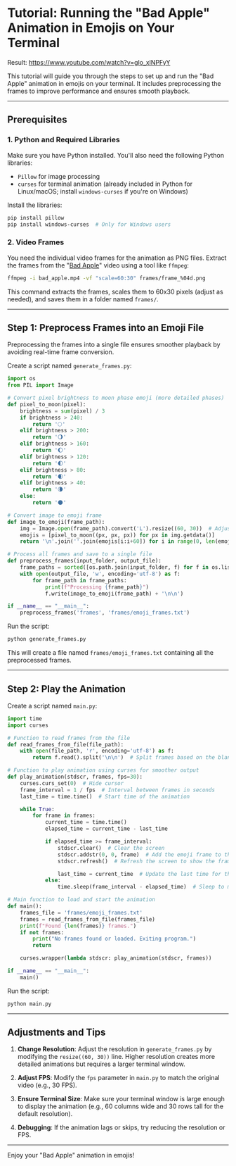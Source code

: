 # Tutorial: Running the "Bad Apple" Animation in Emojis on Your Terminal

Result: https://www.youtube.com/watch?v=glo_xlNPFyY

This tutorial will guide you through the steps to set up and run the "Bad Apple" animation in emojis on your terminal. It includes preprocessing the frames to improve performance and ensures smooth playback.

---

## Prerequisites

### 1. Python and Required Libraries
Make sure you have Python installed. You'll also need the following Python libraries:
- `Pillow` for image processing
- `curses` for terminal animation (already included in Python for Linux/macOS; install `windows-curses` if you're on Windows)

Install the libraries:
```bash
pip install pillow
pip install windows-curses  # Only for Windows users
```

### 2. Video Frames
You need the individual video frames for the animation as PNG files. Extract the frames from the "[Bad Apple](https://www.youtube.com/watch?v=FtutLA63Cp8)" video using a tool like `ffmpeg`:

```bash
ffmpeg -i bad_apple.mp4 -vf "scale=60:30" frames/frame_%04d.png
```
This command extracts the frames, scales them to 60x30 pixels (adjust as needed), and saves them in a folder named `frames/`.

---

## Step 1: Preprocess Frames into an Emoji File

Preprocessing the frames into a single file ensures smoother playback by avoiding real-time frame conversion.

Create a script named `generate_frames.py`:

```python
import os
from PIL import Image

# Convert pixel brightness to moon phase emoji (more detailed phases)
def pixel_to_moon(pixel):
    brightness = sum(pixel) / 3
    if brightness > 240:
        return '🌕'
    elif brightness > 200:
        return '🌖'
    elif brightness > 160:
        return '🌔'
    elif brightness > 120:
        return '🌓'
    elif brightness > 80:
        return '🌒'
    elif brightness > 40:
        return '🌘'
    else:
        return '🌑'

# Convert image to emoji frame
def image_to_emoji(frame_path):
    img = Image.open(frame_path).convert('L').resize((60, 30))  # Adjust resolution here
    emojis = [pixel_to_moon((px, px, px)) for px in img.getdata()]
    return '\n'.join(''.join(emojis[i:i+60]) for i in range(0, len(emojis), 60))

# Process all frames and save to a single file
def preprocess_frames(input_folder, output_file):
    frame_paths = sorted([os.path.join(input_folder, f) for f in os.listdir(input_folder) if f.endswith('.png')])
    with open(output_file, 'w', encoding='utf-8') as f:
        for frame_path in frame_paths:
            print(f"Processing {frame_path}")
            f.write(image_to_emoji(frame_path) + '\n\n')

if __name__ == "__main__":
    preprocess_frames('frames', 'frames/emoji_frames.txt')
```

Run the script:
```bash
python generate_frames.py
```
This will create a file named `frames/emoji_frames.txt` containing all the preprocessed frames.

---

## Step 2: Play the Animation

Create a script named `main.py`:

```python
import time
import curses

# Function to read frames from the file
def read_frames_from_file(file_path):
    with open(file_path, 'r', encoding='utf-8') as f:
        return f.read().split('\n\n')  # Split frames based on the blank line separator

# Function to play animation using curses for smoother output
def play_animation(stdscr, frames, fps=30):
    curses.curs_set(0)  # Hide cursor
    frame_interval = 1 / fps  # Interval between frames in seconds
    last_time = time.time()  # Start time of the animation

    while True:
        for frame in frames:
            current_time = time.time()
            elapsed_time = current_time - last_time

            if elapsed_time >= frame_interval:
                stdscr.clear()  # Clear the screen
                stdscr.addstr(0, 0, frame)  # Add the emoji frame to the screen
                stdscr.refresh()  # Refresh the screen to show the frame

                last_time = current_time  # Update the last time for the next frame
            else:
                time.sleep(frame_interval - elapsed_time)  # Sleep to maintain FPS

# Main function to load and start the animation
def main():
    frames_file = 'frames/emoji_frames.txt'
    frames = read_frames_from_file(frames_file)
    print(f"Found {len(frames)} frames.")
    if not frames:
        print("No frames found or loaded. Exiting program.")
        return

    curses.wrapper(lambda stdscr: play_animation(stdscr, frames))

if __name__ == "__main__":
    main()
```

Run the script:
```bash
python main.py
```

---

## Adjustments and Tips

1. **Change Resolution**:
   Adjust the resolution in `generate_frames.py` by modifying the `resize((60, 30))` line. Higher resolution creates more detailed animations but requires a larger terminal window.

2. **Adjust FPS**:
   Modify the `fps` parameter in `main.py` to match the original video (e.g., 30 FPS).

3. **Ensure Terminal Size**:
   Make sure your terminal window is large enough to display the animation (e.g., 60 columns wide and 30 rows tall for the default resolution).

4. **Debugging**:
   If the animation lags or skips, try reducing the resolution or FPS.

---

Enjoy your "Bad Apple" animation in emojis!

